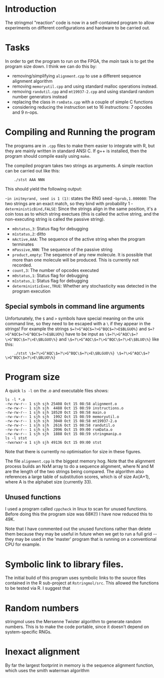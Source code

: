

# Introduction

The stringmol "reaction" code is now in a self-contained program to allow experiments on different configurations and hardware to be carried out. 

# Tasks

In order to get the program to run on the FPGA, the *main* task is to get the program size down. I think we can do this by: 

- removing/simplifying `alignment.cpp` to use a different sequence alignment algorithm
- removing `memoryutil.cpp` and using standard malloc operations instead.
- removing `randutil.cpp` and `mt19937-2.cpp` and using standard random number generators instead
- replacing the class in `rsmData.cpp` with a couple of simple C functions
- considering reducing the instruction set to 16 instructions: 7 opcodes and 9 n-ops. 

# Compiling and Running the program

The programs are in `.cpp` files to make them easier to integrate with R, but they are mainly written in standard ANSI C. If g++ is installed, then the program should compile easily using `make`. 

The compiled program takes two strings as arguments. A simple reaction can be carried out like this: 

		./stst AAA NNN

This should yield the following output: 

-`in initmyrand, seed is 1 (1)`: states the RNG seed
-`bprob,1.000000`: The two strings are an exact match, so they bind with probability 1
-`deterministicBind,FALSE`: Since the strings align in the same position, it's a coin toss as to which string exectues (this is called the active string, and the non-executing string is called the passive string).
- `m0status,3`: Status flag for debugging
- `m1status,2`: ditto
- `mActive,AAA`: The sequence of the active string when the program terminates
- `mPassive,NNN`: The sequence of the passive string
- `product,empty`: The sequence of any new molecule. It is possible that more than one molecule will be produced. This is currently not recorded. 
- `count,3`: The number of opcodes executed
- `m0status,1`: Status flag for debugging
- `m1status,1`: Status flag for debugging
- `deterministicExec,TRUE`: Whether any stochasticity was detected in the program execution

## Special symbols in command line arguments

Unfortunately, the `$` and `>` symbols have special meaning on the unix command line, so they need to be escaped with a `\` if they appear in the strings! For example the strings `$=?>G^AQC$=?>G^BQC$=?>E$BLGUO%}` and `$=?>G^AQC$=?>G^BQC$=?>E$BLUO%}` have to be input as `\$=?\>G^AQC\$=?\>G^BQC\$=?\>E\$BLGUO\%}` and `\$=?\>G^AQC\$=?\>G^BQC\$=?\>E\$BLUO\%}` like this: 

		./stst \$=?\>G^AQC\$=?\>G^BQC\$=?\>E\$BLGUO\%} \$=?\>G^AQC\$=?\>G^BQC\$=?\>E\$BLUO\%}



# Program size

A quick `ls -l` on the .o and executable files shows: 

```
ls -l *.o
-rw-rw-r-- 1 sjh sjh 25408 Oct 15 08:58 alignment.o
-rw-rw-r-- 1 sjh sjh  4488 Oct 15 08:59 instructions.o
-rw-rw-r-- 1 sjh sjh 18520 Oct 15 08:58 main.o
-rw-rw-r-- 1 sjh sjh  1992 Oct 15 08:59 memoryutil.o
-rw-rw-r-- 1 sjh sjh  3040 Oct 15 08:58 mt19937-2.o
-rw-rw-r-- 1 sjh sjh  2616 Oct 15 08:58 randutil.o
-rw-rw-r-- 1 sjh sjh  2096 Oct 15 09:00 rsmData.o
-rw-rw-r-- 1 sjh sjh  1888 Oct 15 08:59 stringmanip.o
ls -l stst
-rwxrwxr-x 1 sjh sjh 49136 Oct 15 09:00 stst
```

Note that there is currently no optimisation for size in these figures. 

The file `alignment.cpp` is the biggest memory hog. Note that the alignment process builds an NxM array to do a sequence alignment, where N and M are the length of the two strings being compared. The algorithm also references a large table of substitution scores, which is of size Ax(A+1), where A is the alphabet size (currently 33).


## Unused functions

I used a program called `cppcheck` in linux to scan for unused functions. Before doing this the program size was 68K(!) I have now reduced this to 49K. 

Note that I have commented out the unused functions rather than delete them because they may be useful in future when we get to run a full grid -- they may be used in the 'master' program that is running on a conventional CPU for example.

# Symbolic link to library files. 

The initial build of this program uses symbolic links to the source files contained in the R sub-project at `Rstringmol/src`. This allowed the functions to be tested via R. I suggest that 


# Random numbers

stringmol uses the Mersenne Twister algorithm to generate random numbers. This is to make the code portable, since it doesn't depend on system-specific RNGs. 

# Inexact alignment

By far the largest footprint in memory is the sequence alignment function, which uses the smith waterman algorithm 


